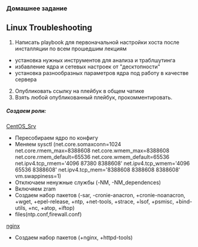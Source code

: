 ### Домашнее задание
Linux Troubleshooting
--------
1. Написать playbook для первоначальной настройки хоста после инсталляции по всем прошедшим лекциям
- установка нужных инструментов для анализа и траблшутинга
- избавление ядра и сетевых настроек от "десктопности"
- установка разнообразных параметров ядра под работу в качестве сервера
2. Опубликовать ссылку на плейбук в общем чатике
3. Взять любой опубликованный плейбук, прокомментировать.

##### Создаем роли:
[CentOS_Srv](https://github.com/kyourselfer/OTUS_LinuxAdmin201804/blob/master/lesson19_troubleshooting/roles/CentOS_Srv/tasks/main.yml)
  - Пересобираем ядро по конфигу
  - Меняем sysctl (net.core.somaxconn=1024 net.core.rmem_max=8388608 net.core.wmem_max=8388608 net.core.rmem_default=65536 net.core.wmem_default=65536 net.ipv4.tcp_rmem='4096 87380 8388608' net.ipv4.tcp_wmem='4096 65536 8388608' net.ipv4.tcp_mem='8388608 8388608 8388608' vm.swappiness=1)
  - Отключаем ненужные службы (-NM, -NM_dependences)
  - Включяем zram
  - Создаем набор пакетов (-sar, -cronie-anacron, +cronie-noanacron, +wget, +epel-release, +ntp, +net-tools, +strace, +lsof, +psmisc, +bind-utils, +nc, +atop, +iftop)
  - files(ntp.conf,firewall.conf)

[nginx](https://github.com/kyourselfer/OTUS_LinuxAdmin201804/blob/master/lesson19_troubleshooting/roles/nginx/tasks/main.yml)
  - Создаем набор пакетов (+nginx, +httpd-tools)
